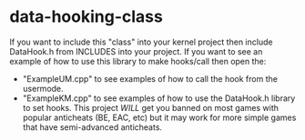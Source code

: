 # data-hooking-class
If you want to include this "class" into your kernel project then include DataHook.h from INCLUDES into your project.
If you want to see an example of how to use this library to make hooks/call then open the:
- "ExampleUM.cpp" to see examples of how to call the hook from the usermode.
- "ExampleKM.cpp" to see examples of how to use the DataHook.h library to set hooks.
This project *WILL* get you banned on most games with popular anticheats (BE, EAC, etc) but it may work for more simple games that have semi-advanced anticheats.